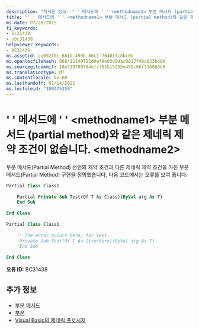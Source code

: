 ```yaml
---
description: "자세한 정보: ' ' 메서드에 ' ' <methodname1> 부분 메서드 (partial method)와 같은 제네릭 제약 조건이 없습니다. <methodname2>"
title: "' ' 메서드에 ' ' <methodname1> 부분 메서드 (partial method)와 같은 제네릭 제약 조건이 없습니다. <methodname2>"
ms.date: 07/20/2015
f1_keywords:
- bc31438
- vbc31438
helpviewer_keywords:
- BC31438
ms.assetid: ea092f0c-661b-49db-80c1-76401fc8bc0b
ms.openlocfilehash: 068412149722d0ef8e03d09ac9817f48a633bd90
ms.sourcegitcommit: 10e719780594efc781b15295e499c66f316068b8
ms.translationtype: MT
ms.contentlocale: ko-KR
ms.lasthandoff: 02/14/2021
ms.locfileid: "100475359"
---
```

# <a name="method-methodname1-does-not-have-the-same-generic-constraints-as-the-partial-method-methodname2"></a>' ' 메서드에 ' ' \<methodname1> 부분 메서드 (partial method)와 같은 제네릭 제약 조건이 없습니다. \<methodname2>

부분 메서드(Partial Method) 선언의 제약 조건과 다른 제네릭 제약 조건을 가진 부분 메서드(Partial Method) 구현을 정의했습니다. 다음 코드에서는 오류를 보여 줍니다.  
  
```vb  
Partial Class Class1  
  
    Partial Private Sub Test(Of T As Class)(ByVal arg As T)  
    End Sub  
  
End Class  
  
Partial Class Class1  
  
    '' The error occurs here, for Test.  
    'Private Sub Test(Of T As Structure)(ByVal arg As T)  
    'End Sub  
  
End Class  
```  
  
 **오류 ID:** BC31438  
  
## <a name="see-also"></a>추가 정보

- [부분 메서드](../programming-guide/language-features/procedures/partial-methods.md)
- [부분](../language-reference/modifiers/partial.md)
- [Visual Basic의 제네릭 프로시저](../programming-guide/language-features/data-types/generic-procedures.md)
